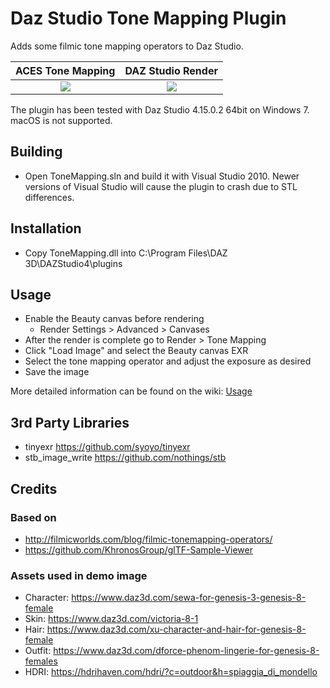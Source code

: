 # Daz Studio Tone Mapping Plugin
Adds some filmic tone mapping operators to Daz Studio.

ACES Tone Mapping          |  DAZ Studio Render
:-------------------------:|:-------------------------:
![](https://raw.githubusercontent.com/wiki/nalexandru/ToneMapping/images/PluginDemo_Natural_ACES.png)  |  ![](https://raw.githubusercontent.com/wiki/nalexandru/ToneMapping/images/PluginDemo_Natural.png)

The plugin has been tested with Daz Studio 4.15.0.2 64bit on Windows 7. macOS is not supported.

## Building
* Open ToneMapping.sln and build it with Visual Studio 2010. Newer versions of Visual Studio will cause the plugin to crash due to STL differences.

## Installation
* Copy ToneMapping.dll into C:\Program Files\DAZ 3D\DAZStudio4\plugins

## Usage
* Enable the Beauty canvas before rendering
	- Render Settings > Advanced > Canvases
* After the render is complete go to Render > Tone Mapping
* Click "Load Image" and select the Beauty canvas EXR
* Select the tone mapping operator and adjust the exposure as desired
* Save the image

More detailed information can be found on the wiki: [Usage](https://github.com/nalexandru/ToneMapping/wiki/Usage)

## 3rd Party Libraries
* tinyexr https://github.com/syoyo/tinyexr
* stb_image_write https://github.com/nothings/stb

## Credits 
### Based on
* http://filmicworlds.com/blog/filmic-tonemapping-operators/
* https://github.com/KhronosGroup/glTF-Sample-Viewer
### Assets used in demo image
* Character: https://www.daz3d.com/sewa-for-genesis-3-genesis-8-female
* Skin: https://www.daz3d.com/victoria-8-1
* Hair: https://www.daz3d.com/xu-character-and-hair-for-genesis-8-female
* Outfit: https://www.daz3d.com/dforce-phenom-lingerie-for-genesis-8-females
* HDRI: https://hdrihaven.com/hdri/?c=outdoor&h=spiaggia_di_mondello
